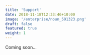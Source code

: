 ```yaml
---
title: 'Support'
date: 2018-11-18T12:33:46+10:00
image: '/enterprise/noun_591323.png'
draft: false
featured: true
weight: 1
---
```


Coming soon...
